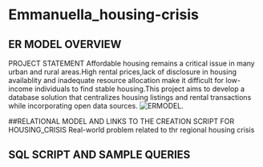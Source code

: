 # Emmanuella_housing-crisis




## ER MODEL OVERVIEW
PROJECT STATEMENT
Affordable housing remains a critical issue in many urban and rural areas.High rental prices,lack of disclosure in housing availablity and inadequate resource allocation make it difficult for low-income individuals to find stable housing.This project aims to develop a database solution that centralizes housing listings and rental transactions while incorporating open data sources.
![ERMODEL](File.png).


##RELATIONAL MODEL AND LINKS TO THE CREATION SCRIPT FOR HOUSING_CRISIS
Real-world problem related to thr regional housing crisis




## SQL SCRIPT AND SAMPLE QUERIES








